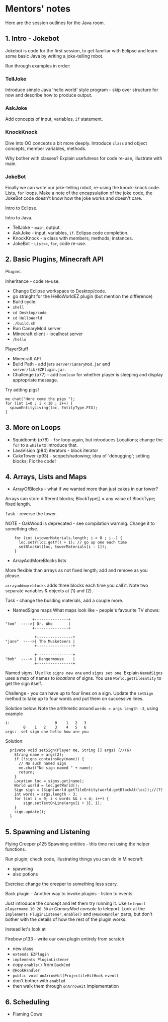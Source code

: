 # Mentors' notes

Here are the session outlines for the Java room.


## 1. Intro - Jokebot

Jokebot is code for the first session, to get familiar with Eclipse and learn some basic Java by writing a joke-telling robot.

Run through examples in order:

### TellJoke

Introduce simple Java 'hello world' style program - skip over structure for now and describe how to produce output.

### AskJoke

Add concepts of input, variables, `if` statement.

### KnockKnock

Dive into OO concepts a bit more deeply.  Introduce `class` and object concepts, member variables, methods.

Why bother with classes?  Explain usefulness for code re-use, illustrate with main.

### JokeBot

Finally we can write our joke-telling robot, re-using the knock-knock code. Lists, `for` loops.  Make a note of the encapsulation of the joke code, the JokeBot code doesn't know how the joke works and doesn't care.


Intro to Eclipse.

Intro to Java.

* TellJoke - `main`, output.
* AskJoke - input, variables, `if`.   Eclipse code completion.
* KnockKnock - a class with members; methods; instances.
* JokeBot - `List<>`, `for`, code re-use.

## 2. Basic Plugins, Minecraft API
Plugins.

Inheritance - code re-use.

* Change Eclipse workspace to Desktop/code.
* go straight for the HelloWorldEZ plugin (but mention the difference)
* Build cycle:
 * `shell`
 * `cd Desktop/code`
 * `cd HelloWorld`
 * `./build.sh`
* Run CanaryMod server
* Minecraft client - localhost server
* `/hello`

PlayerStuff

* Minecraft API
* Build Path - add jars `server/CanaryMod.jar` and `server/lib/EZPlugin.jar`.
* Challenge (p77) - add `boolean` for whether player is sleeping and display appropriate message.

Try adding pigs!
```
me.chat("Here come the pigs ");
for (int i=0 ; i < 10 ; i++) {
  spawnEntityLiving(loc, EntityType.PIG);
}
```

## 3. More on Loops
* Squidbomb (p76) - `for` loop again, but introduces Locations;
change the `for` to a `while` to introduce that.
* LavaVision (p84) iterators - block iterator
* CakeTower (p93) - scope/shadowing; idea of 'debugging'; setting blocks;
Fix the code!

## 4. Arrays, Lists and Maps
* ArrayOfBlocks - what if we wanted more than just cakes in our tower? 

Arrays can store different blocks; BlockType[] = any value of BlockType; fixed length.

Task - reverse the tower.

NOTE - OakWood is deprecated - see compilation warning.  Change it to something else.
```
    for (int i=towerMaterials.length; i > 0 ; i--) {
      loc.setY(loc.getY() + 1); // go up one each time
      setBlockAt(loc, towerMaterials[i - 1]);
    }
```


* ArrayAddMoreBlocks  lists

More flexible than arrays as not fixed length; add and remove as you please.

`arrayaddmoreblocks` adds three blocks each time you call it. Note two separate variables & objects 
at (1) and (2).

Task - change the building materials, add a couple more.

* NamedSigns maps
What maps look like - people's favourite TV shows:
```
            +---------------+
"tom"  ---->| Dr. Who       |
            +---------------+
 
             +----------------+
"jane"  ---->| The Musketeers |
             +----------------+
 
             +----------------+
"bob"  ----> | Dangermouse    |
             +----------------+

```

Named signs.
Use like `signs new one` and `signs set one`.
Explain `NamedSigns` uses a map of names to _locations_ of signs. You use `World.getTileEntity` to
get the sign itself. 

Challenge - you can have up to four lines on a sign. Update the `setSign` method to take 
up to four words and put them on successive lines.

Solution below. Note the arithmetic around `words = args.length -3`, using example

```
i:                    0    1   2   3
        0    1   2    3    4   5   6
args:  set sign one hello how are you
```

Solution:
```
  private void setSign(Player me, String [] args) {//(6) 
    String name = args[2];
    if (!signs.containsKey(name)) {
      // No such named sign
      me.chat("No sign named " + name);
      return;
    }
    Location loc = signs.get(name);
    World world = loc.getWorld();
    Sign sign = (Sign)world.getTileEntity(world.getBlockAt(loc));//(7)
    int words = args.length - 3;
    for (int i = 0; i < words && i < 4; i++) {
        sign.setTextOnLine(args[i + 3], i);
    }
    sign.update();
  }
```

## 5. Spawning and Listening
Flying Creeper p125  Spawning entities - this time not using 
the helper functions.

Run plugin; check code, illustrating things you can do in Minecraft:
* spawning
* also potions

Exercise: change the creeper to something less scary.

Back plugin - Another way to invoke plugins - listen to events.

Just introduce the concept and let them try running it.
Use `teleport playername 10 20 30` _in CanaryMod console_ to
teleport. Look at the `implements PluginListener`, `enable()` and
`@HookHandler` parts, but don't bother with the details of how the
rest of the plugin works.

Instead let's look at 

Firebow p133 - write our own plugin entirely from scratch
* new class
* `extends EZPlugin` 
* `implements PluginListener`
* copy `enable()` from `BackCmd`
* `@HookHandler`
* `public void onArrowHit(ProjectileHitHook event)`
* don't bother with `enabled`
* then walk them through `onArrowHit` implementation

## 6. Scheduling
* Flaming Cows




